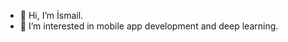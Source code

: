 - 👋 Hi, I’m İsmail.
- 👀 I’m interested in mobile app development and deep learning.


<!---
ismailiris/ismailiris is a ✨ special ✨ repository because its `README.md` (this file) appears on your GitHub profile.
You can click the Preview link to take a look at your changes.
--->
